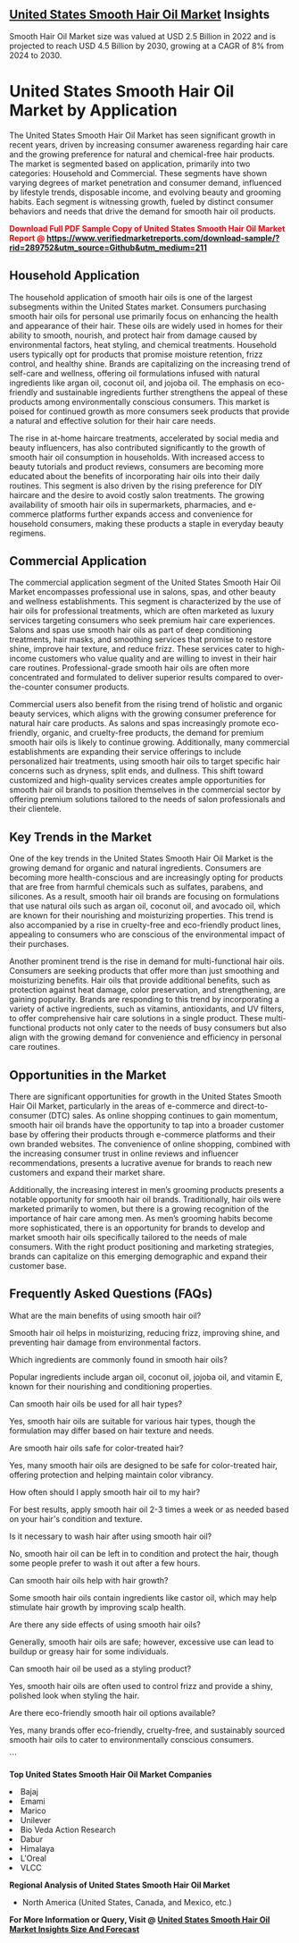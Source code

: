 <h2><a href="https://www.verifiedmarketreports.com/download-sample/?rid=289752&amp;utm_source=Github&amp;utm_medium=211" target="_blank">United States Smooth Hair Oil Market</a> Insights</h2><p>Smooth Hair Oil Market size was valued at USD 2.5 Billion in 2022 and is projected to reach USD 4.5 Billion by 2030, growing at a CAGR of 8% from 2024 to 2030.</p><p><h1>United States Smooth Hair Oil Market by Application</h1><p>The United States Smooth Hair Oil Market has seen significant growth in recent years, driven by increasing consumer awareness regarding hair care and the growing preference for natural and chemical-free hair products. The market is segmented based on application, primarily into two categories: Household and Commercial. These segments have shown varying degrees of market penetration and consumer demand, influenced by lifestyle trends, disposable income, and evolving beauty and grooming habits. Each segment is witnessing growth, fueled by distinct consumer behaviors and needs that drive the demand for smooth hair oil products.</p><p><b><p><span class=""><span style="color: #ff0000;"><strong>Download Full PDF Sample Copy of United States Smooth Hair Oil Market Report</strong> @ </span><a href="https://www.verifiedmarketreports.com/download-sample/?rid=289752&amp;utm_source=Github&amp;utm_medium=211" target="_blank">https://www.verifiedmarketreports.com/download-sample/?rid=289752&amp;utm_source=Github&amp;utm_medium=211</a></span></p></b></p><h2>Household Application</h2><p>The household application of smooth hair oils is one of the largest subsegments within the United States market. Consumers purchasing smooth hair oils for personal use primarily focus on enhancing the health and appearance of their hair. These oils are widely used in homes for their ability to smooth, nourish, and protect hair from damage caused by environmental factors, heat styling, and chemical treatments. Household users typically opt for products that promise moisture retention, frizz control, and healthy shine. Brands are capitalizing on the increasing trend of self-care and wellness, offering oil formulations infused with natural ingredients like argan oil, coconut oil, and jojoba oil. The emphasis on eco-friendly and sustainable ingredients further strengthens the appeal of these products among environmentally conscious consumers. This market is poised for continued growth as more consumers seek products that provide a natural and effective solution for their hair care needs.</p><p>The rise in at-home haircare treatments, accelerated by social media and beauty influencers, has also contributed significantly to the growth of smooth hair oil consumption in households. With increased access to beauty tutorials and product reviews, consumers are becoming more educated about the benefits of incorporating hair oils into their daily routines. This segment is also driven by the rising preference for DIY haircare and the desire to avoid costly salon treatments. The growing availability of smooth hair oils in supermarkets, pharmacies, and e-commerce platforms further expands access and convenience for household consumers, making these products a staple in everyday beauty regimens.</p><h2>Commercial Application</h2><p>The commercial application segment of the United States Smooth Hair Oil Market encompasses professional use in salons, spas, and other beauty and wellness establishments. This segment is characterized by the use of hair oils for professional treatments, which are often marketed as luxury services targeting consumers who seek premium hair care experiences. Salons and spas use smooth hair oils as part of deep conditioning treatments, hair masks, and smoothing services that promise to restore shine, improve hair texture, and reduce frizz. These services cater to high-income customers who value quality and are willing to invest in their hair care routines. Professional-grade smooth hair oils are often more concentrated and formulated to deliver superior results compared to over-the-counter consumer products.</p><p>Commercial users also benefit from the rising trend of holistic and organic beauty services, which aligns with the growing consumer preference for natural hair care products. As salons and spas increasingly promote eco-friendly, organic, and cruelty-free products, the demand for premium smooth hair oils is likely to continue growing. Additionally, many commercial establishments are expanding their service offerings to include personalized hair treatments, using smooth hair oils to target specific hair concerns such as dryness, split ends, and dullness. This shift toward customized and high-quality services creates ample opportunities for smooth hair oil brands to position themselves in the commercial sector by offering premium solutions tailored to the needs of salon professionals and their clientele.</p><h2>Key Trends in the Market</h2><p>One of the key trends in the United States Smooth Hair Oil Market is the growing demand for organic and natural ingredients. Consumers are becoming more health-conscious and are increasingly opting for products that are free from harmful chemicals such as sulfates, parabens, and silicones. As a result, smooth hair oil brands are focusing on formulations that use natural oils such as argan oil, coconut oil, and avocado oil, which are known for their nourishing and moisturizing properties. This trend is also accompanied by a rise in cruelty-free and eco-friendly product lines, appealing to consumers who are conscious of the environmental impact of their purchases.</p><p>Another prominent trend is the rise in demand for multi-functional hair oils. Consumers are seeking products that offer more than just smoothing and moisturizing benefits. Hair oils that provide additional benefits, such as protection against heat damage, color preservation, and strengthening, are gaining popularity. Brands are responding to this trend by incorporating a variety of active ingredients, such as vitamins, antioxidants, and UV filters, to offer comprehensive hair care solutions in a single product. These multi-functional products not only cater to the needs of busy consumers but also align with the growing demand for convenience and efficiency in personal care routines.</p><h2>Opportunities in the Market</h2><p>There are significant opportunities for growth in the United States Smooth Hair Oil Market, particularly in the areas of e-commerce and direct-to-consumer (DTC) sales. As online shopping continues to gain momentum, smooth hair oil brands have the opportunity to tap into a broader customer base by offering their products through e-commerce platforms and their own branded websites. The convenience of online shopping, combined with the increasing consumer trust in online reviews and influencer recommendations, presents a lucrative avenue for brands to reach new customers and expand their market share.</p><p>Additionally, the increasing interest in men’s grooming products presents a notable opportunity for smooth hair oil brands. Traditionally, hair oils were marketed primarily to women, but there is a growing recognition of the importance of hair care among men. As men’s grooming habits become more sophisticated, there is an opportunity for brands to develop and market smooth hair oils specifically tailored to the needs of male consumers. With the right product positioning and marketing strategies, brands can capitalize on this emerging demographic and expand their customer base.</p><h2>Frequently Asked Questions (FAQs)</h2><p>What are the main benefits of using smooth hair oil?</p><p>Smooth hair oil helps in moisturizing, reducing frizz, improving shine, and preventing hair damage from environmental factors.</p><p>Which ingredients are commonly found in smooth hair oils?</p><p>Popular ingredients include argan oil, coconut oil, jojoba oil, and vitamin E, known for their nourishing and conditioning properties.</p><p>Can smooth hair oils be used for all hair types?</p><p>Yes, smooth hair oils are suitable for various hair types, though the formulation may differ based on hair texture and needs.</p><p>Are smooth hair oils safe for color-treated hair?</p><p>Yes, many smooth hair oils are designed to be safe for color-treated hair, offering protection and helping maintain color vibrancy.</p><p>How often should I apply smooth hair oil to my hair?</p><p>For best results, apply smooth hair oil 2-3 times a week or as needed based on your hair's condition and texture.</p><p>Is it necessary to wash hair after using smooth hair oil?</p><p>No, smooth hair oil can be left in to condition and protect the hair, though some people prefer to wash it out after a few hours.</p><p>Can smooth hair oils help with hair growth?</p><p>Some smooth hair oils contain ingredients like castor oil, which may help stimulate hair growth by improving scalp health.</p><p>Are there any side effects of using smooth hair oils?</p><p>Generally, smooth hair oils are safe; however, excessive use can lead to buildup or greasy hair for some individuals.</p><p>Can smooth hair oil be used as a styling product?</p><p>Yes, smooth hair oils are often used to control frizz and provide a shiny, polished look when styling the hair.</p><p>Are there eco-friendly smooth hair oil options available?</p><p>Yes, many brands offer eco-friendly, cruelty-free, and sustainably sourced smooth hair oils to cater to environmentally conscious consumers.</p>```</p><p><strong>Top United States Smooth Hair Oil Market Companies</strong></p><div data-test-id=""><p><li>Bajaj</li><li> Emami</li><li> Marico</li><li> Unilever</li><li> Bio Veda Action Research</li><li> Dabur</li><li> Himalaya</li><li> L'Oreal</li><li> VLCC</li></p><div><strong>Regional Analysis of&nbsp;United States Smooth Hair Oil Market</strong></div><ul><li dir="ltr"><p dir="ltr">North America&nbsp;(United States, Canada, and Mexico, etc.)</p></li></ul><p><strong>For More Information or Query, Visit @&nbsp;</strong><strong><a href="https://www.verifiedmarketreports.com/product/smooth-hair-oil-market/?utm_source=Github&amp;utm_medium=211" target="_blank">United States Smooth Hair Oil Market Insights Size And Forecast</a></strong></p></div>
